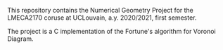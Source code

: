 This repository contains the Numerical Geometry Project for the LMECA2170 coruse
at UCLouvain, a.y. 2020/2021, first semester.

The project is a C implementation of the Fortune's algorithm for Voronoi
Diagram.
